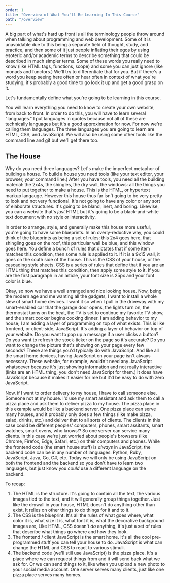 ```yaml
---
order: 1
title: "Overview of What You'll Be Learning In This Course"
path: "/overview"
---
```


A big part of what's hard up front is all the terminology people throw around when talking about programming and web development. Some of it is unavoidable due to this being a separate field of thought, study, and practice, and then some of it just people inflating their egos by using esoteric and/or academic terms to describe something that could be described in much simpler terms. Some of these words you really need to know (like HTML tags, functions, scope) and some you can just ignore (like monads and functors.) We'll try to differentiate that for you. But if there's a word you keep seeing here often or hear often in context of what you're studying, it's probably a good time to go look it up and get a good grasp on it.

Let's fundamentally define what you're going to be learning in this course.

You will learn everything you need to know to create your own website, from back to front. In order to do this, you will have to learn several "languages." I put languages in quotes because not all of these are technically languages but it's a good approximation for now. For now we're calling them languages. The three languages you are going to learn are HTML, CSS, and JavaScript. We will also be using some other tools like the command line and git but we'll get there too.

## The House

Why do you need three languages? Let's make the imperfect metaphor of building a house. To build a house you need tools (like your text editor, your browser, your command line.) After you have tools, you need all the building material: the 2x4s, the shingles, the dry wall, the windows: all the things you need to put together to make a house. This is the HTML, or hypertext markup langauge. However this house thus far isn't going to be very pretty to look and not very functional. It's not going to have any color or any sort of elaborate structures. It's going to be bland, inert, and boring. Likewise, you can a website that's _just_ HTML but it's going to be a black-and-white text document with no style or interactivity.

In order to arrange, style, and generally make this house more useful, you're going to have some blueprints. In an overly-reductive way, you could think of the blueprints as being a set of rules: this 2x4 goes here, that shingling goes on the roof, this particular wall be blue, and this window goes here. You define a bunch of rules that dictates that if some item matches this condition, then some rule is applied to it. If it is a 9x15 wall, it goes on the south side of the house. This is the CSS of your house, or the cascading style sheets. CSS is a series of rules that define that if you are an HTML thing that matches this condition, then apply some style to it. If you are the first paragraph in an article, your font size is 25px and your font color is blue.

Okay, so now we have a well arranged and nice looking house. Now, being the modern age and me wanting all the gadgets, I want to install a whole slew of smart home devices. I want it so when I pull in the driveway with my smart-enabled car that the garage door opens, the lights turn on, the thermostat turns on the heat, the TV is set to continue my favorite TV show, and the smart cooker begins cooking dinner. I am adding behavior to my house; I am adding a layer of programming on top of what exists. This is like frontend, or client-side, JavaScript. It's adding a layer of behavior on top of your website. Do you want to pop up a message if a user clicks a button? Do you want to refresh the stock-ticker on the page so it's accurate? Do you want to change the picture that's showing on your page every few seconds? These are things you'd typically do with JavaScript. And like all the smart home devices, having JavaScript on your page isn't always necessary. These website, for example, wouldn't need any JavaScript whatsoever because it's just showing information and not really interactive (links are an HTML thing, you don't need JavaScript for them.) It does have JavaScript because it makes it easier for me but it'd be easy to do with zero JavaScript.

Now, if I want to order delivery to my house, I have to call someone else. Someone not at my house. I'd use my smart assistant and ask them to call a pizza place and ask them to deliver pizza to my house. The pizza place in this example would be like a backend server. One pizza place can serve many houses, and it probably only does a few things (like make pizza, salad, drinks, etc.) and deliver that to all sorts of clients. The clients in this case could be different peoples' computers, phones, smart assitants, smart watches, smart ovens, who knows!? So one server can service many clients. In this case we're just worried about people's browsers (like Chrome, Firefox, Edge, Safari, etc.) on their computers and phones. While the frontend code (the smart house stuff) is _always_ in JavaScript, the backend code can be in any number of languages: Python, Ruby, JavaScript, Java, Go, C#, etc. Today we will only be using JavaScript on both the frontend and the backend so you don't have to learn two languages, but just know you _could_ use a different language on the backend.

To recap:

1. The HTML is the structure. It's going to contain all the text, the various images tied to the text, and it will generally group things together. Just like the drywall in your house, HTML doesn't do anything other than exist. It relies on other things to do things for it and to it.
1. The CSS is the blueprint. It's all the rules of what goes where, what color it is, what size it is, what font it is, what the decorative background images are, Like HTML, CSS doesn't _do_ anything, it's just a set of rules that describe what things go where and how they look.
1. The frontend / client JavaScript is the smart home. It's all the cool pre-programmed stuff you can tell your house to do. JavaScript is what can change the HTML and CSS to react to various stimuli.
1. The backend code (we'll still use JavaScript) is the pizza place. It's a place where we can request things from and it will send back what we ask for. Or we can send things to it, like when you upload a new photo to your social media account. One server serves many clients, just like one pizza place serves many homes.
